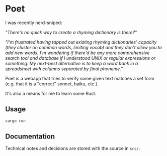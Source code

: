 # Poet

I was recently nerd-sniped:

_"There's no quick way to create a rhyming dictionary is there?"_

_"I'm frustrated having tapped out existing rhyming dictionaries' capacity (they
cluster on common words, limiting vocab) and they don't allow you to add new
words. I'm wondering if there'd be any more comprehensive search tool and
database if I understood UNIX or regular expressions or something. My next-best
alternative is to keep a word bank in a spreadsheet with columns separated by
final phoneme."_


Poet is a webapp that tries to verify some given text matches a set form
(e.g. that it is a "correct" sonnet, haiku, etc.).

It's also a means for me to learn some Rust.

## Usage

```sh
cargo run
```

## Documentation

Technical notes and decisions are stored with the source in `src/`.


